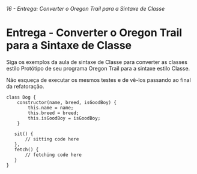 <em>16 - Entrega: Converter o Oregon Trail para a Sintaxe de Classe</em>

<h1>Entrega - Converter o Oregon Trail para a Sintaxe de Classe</h1>

Siga os exemplos da aula de sintaxe de Classe para converter as classes estilo Protótipo de seu programa Oregon Trail para a sintaxe estilo Classe.

Não esqueça de executar os mesmos testes e de vê-los passando ao final da refatoração.

```
class Dog {
    constructor(name, breed, isGoodBoy) {
        this.name = name;
        this.breed = breed;
        this.isGoodBoy = isGoodBoy;
    }

   sit() {
       // sitting code here
   },
   fetch() {
       // fetching code here
   }
}
```